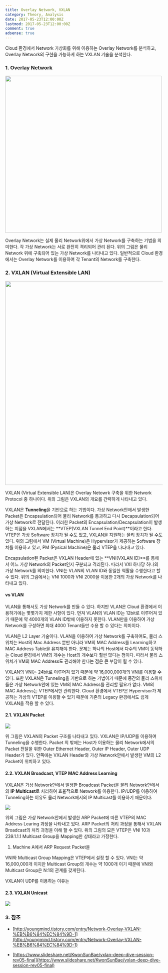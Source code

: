 ```yaml
---
title: Overlay Network, VXLAN
category: Theory, Analysis
date: 2017-05-23T12:00:00Z
lastmod: 2017-05-23T12:00:00Z
comment: true
adsense: true
---
```


Cloud 환경에서 Network 가상화를 위해 이용하는 Overlay Network를 분석하고, Overlay Network의 구현을 가능하게 하는 VXLAN 기술을 분석한다.

### 1. Overlay Network

<img src="{{site.baseurl}}/images/theory_analysis/Overlay_Network_VXLAN/Overlay.PNG" width="500px">

Overlay Network는 실제 물리 Network위에서 가상 Network를 구축하는 기법을 의미한다. 각 가상 Network는 서로 완전히 격리되어 관리 된다. 위의 그림은 물리 Network 위에 구축되어 있는 가상 Network를 나타내고 있다. 일반적으로 Cloud 환경에서는 Overlay Network를 이용하여 각 Tenant의 Network를 구축한다.

### 2. VXLAN (Virtual Extensible LAN)

<img src="{{site.baseurl}}/images/theory_analysis/Overlay_Network_VXLAN/VXLAN_Overview.PNG" width="650px">

VXLAN (Virtual Extensible LAN)은 Overlay Netowrk 구축을 위한 Network Protocol 중 하나이다. 위의 그림은 VXLAN의 개요를 간략하게 나타내고 있다.

VXLAN은 **Tunneling**을 기반으로 하는 기법이다. 가상 Network안에서 발생한 Packet은 Encapsulation되어 물리 Network를 통과하고 다시 Decapsulation되어 가상 Network로 전달된다. 이러한 Packet의 Encapsulation/Decapsulation이 발생하는 지점을 VXLAN에서는 **VTEP(VXLAN Tunnel End Point)**이라고 한다. VTEP은 가상 Software 장치가 될 수도 있고, VXLAN을 지원하는 물리 장치가 될 수도 있다. 위의 그림에서 VM (Virtual Machine)은 Hypervisor가 제공하는 Software 장치를 이용하고 있고, PM (Pysical Machine)은 물리 VTEP을 나타내고 있다.

Encapsulation된 Packet은 VXLAN Header에 있는 **VNI(VXLAN ID)**를 통해서 어느 가상 Network의 Packet인지 구분되고 격리된다. 따라서 VXI 하나당 하나의 가상 Network를 의미한다. VNI는 VLAN의 VLAN ID와 동일한 역활을 수행한다고 할 수 있다. 위의 그림에서는 VNI 1000과 VNI 2000을 이용한 2개의 가상 Network를 나타내고 있다.

#### vs VLAN

VLAN을 통해서도 가상 Network를 만들 수 있다. 하지만 VLAN은 Cloud 환경에서 이용하기에는 몇몇가지 제한 사항이 있다. 먼져 VLAN의 VLAN ID는 12bit로 이루어져 있기 때문에 약 4000개의 VLAN ID밖에 이용하지 못한다. VLAN만을 이용하여 가상 Network를 구성하면 최대 4000 Tenant들만 수용 할 수 있다는 의미이다.

VLAN은 L2 Layer 기술이다. VLAN을 이용하여 가상 Network를 구축하여도, 물리 스위치는 Host의 Mac Address 뿐만 아니라 VM의 MAC Address를 Learning하고 MAC Address Table을 유지해야 한다. 문제는 하나의 Host에서 다수의 VM이 동작하는 Cloud 환경에서 VM의 개수는 Host의 개수보다 훨씬 많다는 점이다. 따라서 물리 스위치가 VM의 MAC Address도 관리해야 한다는 점은 큰 부담이 될 수 있다.

VXLAN의 VNI는 24bit로 이루어져 있기 때문에 약 16,000,000개의 VNI를 이용할 수 있다. 또한 VXLAN은 Tunneling을 기반으로 하는 기법이기 때문에 중간의 물리 스위치들은 가상 Network안에 있는 VM의 MAC Address를 관리할 필요가 없다. VM의 MAC Address는 VTEP에서만 관리한다. Cloud 환경에서 VTEP은 Hypervisor가 제공하는 가상의 VTEP를 이용할 수 있기 때문에 기존의 Legacy 환경에서도 쉽게 VXLAN을 적용 할 수 있다.

#### 2.1. VXLAN Packet

![]({{site.baseurl}}/images/theory_analysis/Overlay_Network_VXLAN/VXLAN_Packet.PNG)

위 그림은 VXLAN의 Packet 구조를 나타내고 있다. VXLAN은 IP/UDP를 이용하여 Tunneling을 수행한다. Packet 의 밖에는 Host가 이용하는 물리 Network에서의 Packet 전달을 위한 Outer Ethernet Header, Outer IP Header, Outer UDP Header가 있다. 안쪽에는 VXLAN Header와 가상 Network안에서 발생한 VM의 L2 Packet이 위치하고 있다.

#### 2.2. VXLAN Broadcast, VTEP MAC Address Learning

VXLAN은 가상 Network안에서 발생한 Broadcast Packet을 물리 Network안에서의 **IP Multicast**로 처리하여 효율적으로 Network를 이용한다. IP/UDP를 이용하여 Tunneling하는 이유도 물리 Network에서의 IP Multicast를 이용하기 때문이다.

![]({{site.baseurl}}/images/theory_analysis/Overlay_Network_VXLAN/VXLAN_Address_Learning.PNG)

위의 그림은 가상 Network안에서 발생한 ARP Packet에 따른 VTEP의 MAC Address Learing 과정을 나타내고 있다. ARP Packet의 처리 과정을 통해서 VXLAN Broadcast의 처리 과정을 이해 할 수 있다. 위의 그림의 모든 VTEP은 VNI 10과 239.1.1.1 Multicast Group을 Mapping한 상태라고 가정한다.

1. Machine A에서 ARP Request Packet을

VNI와 Multicast Group Mapping은 VTEP에서 설정 할 수 있다. VNI는 약 16,000,000개 이지만 Multicast Group의 개수는 약 1000개 이기 때문에 VNI와 Multicast Group은 N:1의 관계를 갖게된다.

VXLAN이 UDP를 이용하는 이유는

#### 2.3. VXLAN Unicast

![]({{site.baseurl}}/images/theory_analysis/Overlay_Network_VXLAN/VXLAN_Unicast.PNG)

### 3. 참조

* [http://youngmind.tistory.com/entry/Network-Overlay-VXLAN-%EB%B6%84%EC%84%9D-1](http://youngmind.tistory.com/entry/Network-Overlay-VXLAN-%EB%B6%84%EC%84%9D-1)

* [https://www.slideshare.net/KwonSunBae/vxlan-deep-dive-session-rev05-final](https://www.slideshare.net/KwonSunBae/vxlan-deep-dive-session-rev05-final)
